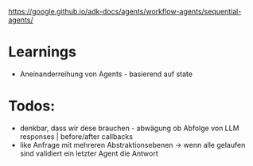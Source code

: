 https://google.github.io/adk-docs/agents/workflow-agents/sequential-agents/
# Learnings
- Aneinanderreihung von Agents - basierend auf state

# Todos:
- denkbar, dass wir dese brauchen - abwägung ob Abfolge von LLM responses | before/after callbacks
- like Anfrage mit mehreren Abstraktionsebenen -> wenn alle gelaufen sind validiert ein letzter Agent die Antwort